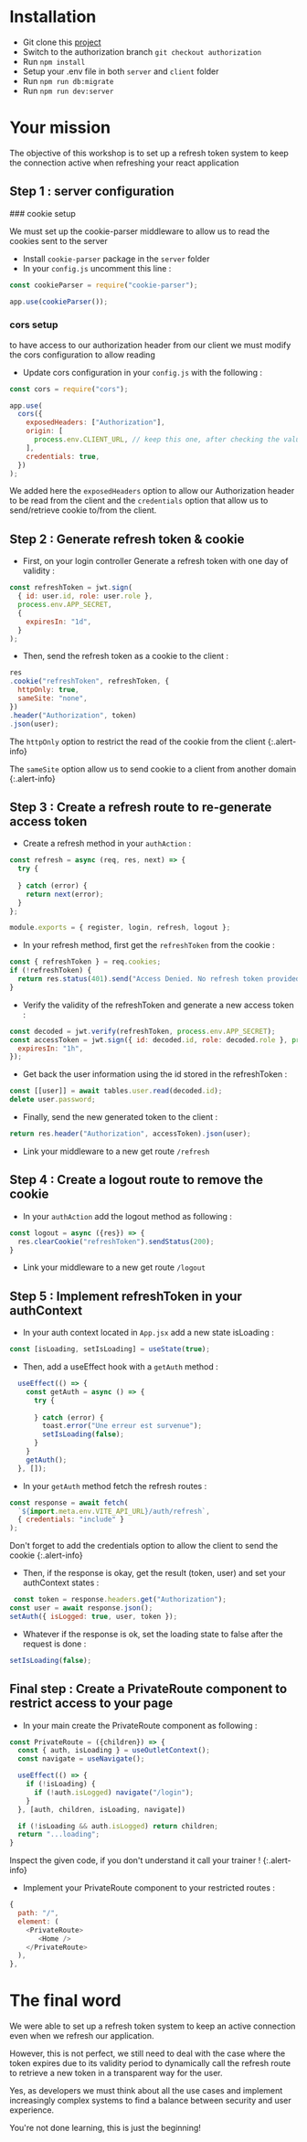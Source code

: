 # Installation

- Git clone this [project](https://github.com/WildCodeSchool-2024-02/2023-09-JS-Paris-jobApp)
- Switch to the authorization branch `git checkout authorization`
- Run `npm install`
- Setup your .env file in both `server` and `client` folder
- Run `npm run db:migrate`
- Run `npm run dev:server`

# Your mission

The objective of this workshop is to set up a refresh token system to keep the connection active when refreshing your react application

## Step 1 : server configuration

### cookie setup

We must set up the cookie-parser middleware to allow us to read the cookies sent to the server

- Install `cookie-parser` package in the `server` folder
- In your `config.js` uncomment this line : 

```js
const cookieParser = require("cookie-parser");

app.use(cookieParser());
```

### cors setup 

to have access to our authorization header from our client we must modify the cors configuration to allow reading

- Update cors configuration in your `config.js` with the following : 

```js
const cors = require("cors");

app.use(
  cors({
    exposedHeaders: ["Authorization"],
    origin: [
      process.env.CLIENT_URL, // keep this one, after checking the value in `server/.env`
    ],
    credentials: true,
  })
);
```

We added here the `exposedHeaders` option to allow our Authorization header to be read from the client and the `credentials` option that allow us to send/retrieve cookie to/from the client.

## Step 2 : Generate refresh token & cookie

- First, on your login controller Generate a refresh token with one day of validity :

```js
const refreshToken = jwt.sign(
  { id: user.id, role: user.role },
  process.env.APP_SECRET,
  {
    expiresIn: "1d",
  }
);
```

- Then, send the refresh token as a cookie to the client :

```js
res
.cookie("refreshToken", refreshToken, {
  httpOnly: true,
  sameSite: "none",
})
.header("Authorization", token)
.json(user);
```
The `httpOnly` option to restrict the read of the cookie from the client
{:.alert-info}

The `sameSite` option allow us to send cookie to a client from another domain
{:.alert-info}

## Step 3 : Create a refresh route to re-generate access token

- Create a refresh method in your `authAction` : 

```js
const refresh = async (req, res, next) => {
  try {
    
  } catch (error) {
    return next(error);
  }
};

module.exports = { register, login, refresh, logout };
```

- In your refresh method, first get the `refreshToken` from the cookie :

```js
const { refreshToken } = req.cookies;
if (!refreshToken) {
  return res.status(401).send("Access Denied. No refresh token provided.");
}
```

- Verify the validity of the refreshToken and generate a new access token : 

```js
const decoded = jwt.verify(refreshToken, process.env.APP_SECRET);
const accessToken = jwt.sign({ id: decoded.id, role: decoded.role }, process.env.APP_SECRET, {
  expiresIn: "1h",
});
```

- Get back the user information using the id stored in the refreshToken : 

```js
const [[user]] = await tables.user.read(decoded.id);
delete user.password;
```

- Finally, send the new generated token to the client : 

```js
return res.header("Authorization", accessToken).json(user);
```

- Link your middleware to a new get route `/refresh`

## Step 4 : Create a logout route to remove the cookie 

- In your `authAction` add the logout method as following : 

```js
const logout = async ({res}) => {
  res.clearCookie("refreshToken").sendStatus(200);
}
```

- Link your middleware to a new get route `/logout`

## Step 5 : Implement refreshToken in your authContext

- In your auth context located in `App.jsx` add a new state isLoading :

```js
const [isLoading, setIsLoading] = useState(true);
```

- Then, add a useEffect hook with a `getAuth` method : 

```js
  useEffect(() => {
    const getAuth = async () => {
      try {
        
      } catch (error) {
        toast.error("Une erreur est survenue");
        setIsLoading(false);
      }
    }
    getAuth();
  }, []);
```

- In your `getAuth` method fetch the refresh routes : 

```js
const response = await fetch(
  `${import.meta.env.VITE_API_URL}/auth/refresh`,
  { credentials: "include" }
);
```
Don't forget to add the credentials option to allow the client to send the cookie
{:.alert-info}


- Then, if the response is okay, get the result (token, user) and set your authContext states : 

```js
 const token = response.headers.get("Authorization");
const user = await response.json();
setAuth({ isLogged: true, user, token });
```

- Whatever if the response is ok, set the loading state to false after the request is done :

```js
setIsLoading(false);
```

## Final step : Create a PrivateRoute component to restrict access to your page

- In your main create the PrivateRoute component as following : 

```js
const PrivateRoute = ({children}) => {
  const { auth, isLoading } = useOutletContext();
  const navigate = useNavigate();

  useEffect(() => {
    if (!isLoading) {
      if (!auth.isLogged) navigate("/login");
    }
  }, [auth, children, isLoading, navigate])

  if (!isLoading && auth.isLogged) return children;
  return "...loading";
}
```

Inspect the given code, if you don't understand it call your trainer !
{:.alert-info}

- Implement your PrivateRoute component to your restricted routes : 

```js
{
  path: "/",
  element: (
    <PrivateRoute>
       <Home />
    </PrivateRoute>
  ),
},
```

# The final word

We were able to set up a refresh token system to keep an active connection even when we refresh our application. 

However, this is not perfect, we still need to deal with the case where the token expires due to its validity period to dynamically call the refresh route to retrieve a new token in a transparent way for the user. 

Yes, as developers we must think about all the use cases and implement increasingly complex systems to find a balance between security and user experience. 

You're not done learning, this is just the beginning!